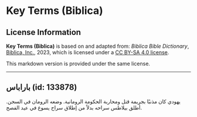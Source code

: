 # Key Terms (Biblica)

## License Information

**Key Terms (Biblica)** is based on and adapted from: _Biblica Bible Dictionary_, [Biblica, Inc.](https://www.biblica.com/), 2023, which is licensed under a [CC BY-SA 4.0 license](https://creativecommons.org/licenses/by-sa/4.0/legalcode.en).

This markdown version is provided under the same license.



--------------------------------

## باراباس (id: 133878)

يهودي كان مذنبًا بجريمة قتل ومحاربة الحكومة الرومانية. وضعه الرومان في السجن. أطلق بيلاطس سراحه بدلاً من إطلاق سراح يسوع في عيد الفصح.


